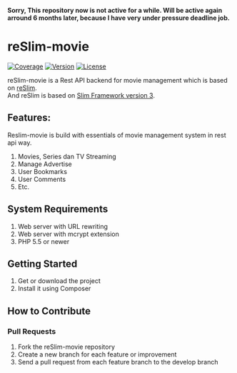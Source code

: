 <b>Sorry, This repository now is not active for a while. Will be active again arround 6 months later, because I have very under pressure deadline job.</b>

reSlim-movie
=======
[![Coverage](https://img.shields.io/badge/Coverage-20%25-yellowgreen.svg)](https://github.com/aalfiann/reSlim-movie)
[![Version](https://img.shields.io/badge/alpha-1.0.0-brightred.svg)](https://github.com/aalfiann/reSlim-movie)
[![License](https://img.shields.io/badge/license-MIT-blue.svg)](https://github.com/aalfiann/reSlim-movie/blob/master/license.md)

reSlim-movie is a Rest API backend for movie management which is based on [reSlim](https://github.com/aalfiann/reSlim).<br>
And reSlim is based on [Slim Framework version 3](http://www.slimframework.com/).<br>

Features:
---------------
Reslim-movie is build with essentials of movie management system in rest api way.

1. Movies, Series dan TV Streaming
2. Manage Advertise
3. User Bookmarks
4. User Comments
5. Etc.

System Requirements
---------------

1. Web server with URL rewriting
2. Web server with mcrypt extension
3. PHP 5.5 or newer


Getting Started
---------------
1. Get or download the project
2. Install it using Composer


How to Contribute
-----------------
### Pull Requests

1. Fork the reSlim-movie repository
2. Create a new branch for each feature or improvement
3. Send a pull request from each feature branch to the develop branch